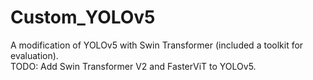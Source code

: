 # Custom_YOLOv5
A modification of YOLOv5 with Swin Transformer (included a toolkit for evaluation). <br>
TODO: Add Swin Transformer V2 and FasterViT to YOLOv5.
